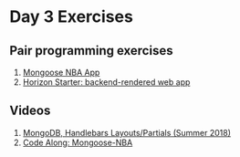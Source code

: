 # Day 3 Exercises

## Pair programming exercises

1. [Mongoose NBA App](./nba-mongoose/README.md)
1. [Horizon Starter: backend-rendered web app](./horizonstarter)

## Videos

1. [MongoDB, Handlebars Layouts/Partials (Summer 2018)](https://vimeo.com/274952122)
1. [Code Along: Mongoose-NBA](https://vimeo.com/271547047)
